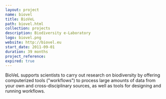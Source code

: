 ```yaml
---
layout: project
name: biovel
title: BioVeL
path: biovel.html
collection: projects
description: Biodiversity e-Laboratory
logo: biovel.png
website: http://biovel.eu
start_date: 2011-09-01
duration: 39 months
project_reference:
expired: true
---
```


BioVeL supports scientists to carry out research on biodiversity by offering computerized tools ("workflows")
to process large amounts of data from your own and cross-disciplinary sources,
as well as tools for designing and running workflows.